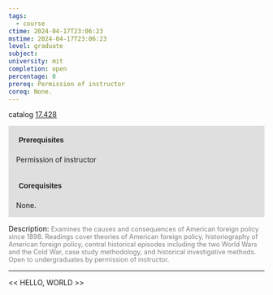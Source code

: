 ```yaml
---
tags:
  - course
ctime: 2024-04-17T23:06:23
mstime: 2024-04-17T23:06:23
level: graduate
subject: 
university: mit
completion: open
percentage: 0
prereq: Permission of instructor
coreq: None.
---
```


catalog [17.428](http://student.mit.edu/catalog/m17b.html#17.428)

<span style="display: block; padding: 15px; background-color: rgb(100, 100, 100, 0.2);"><font id="m_prereq1589_0" style="display: block; font-family: Arial, sans-serif; font-weight: bold; padding: 5px">Prerequisites</font><br><span id="prereq1589_0">Permission of instructor</span></span>
<span style="display: block; padding: 15px; background-color: rgb(100, 100, 100, 0.2);"><font id="m_coreq1589_0" style="display: block; font-family: Arial, sans-serif; font-weight: bold; padding: 5px">Corequisites</font><br><span id="coreq1589_0">None.</span></span>

<font style="">Description:</font>
<font style="color: grey; font-size: 0.8rem;">Examines the causes and consequences of American foreign policy since 1898. Readings cover theories of American foreign policy, historiography of American foreign policy, central historical episodes including the two World Wars and the Cold War, case study methodology, and historical investigative methods. Open to undergraduates by permission of instructor.</font>



---

<< HELLO, WORLD >>
